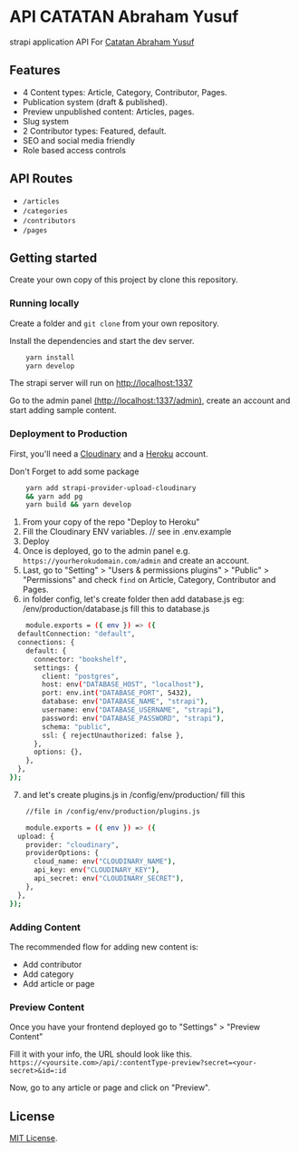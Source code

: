 # API CATATAN Abraham Yusuf

strapi application API For [Catatan Abraham Yusuf](https://github.com/abraham-yusuf/catatan-abraham-yusuf)

## Features

- 4 Content types: Article, Category, Contributor, Pages.
- Publication system (draft & published).
- Preview unpublished content: Articles, pages.
- Slug system
- 2 Contributor types: Featured, default.
- SEO and social media friendly
- Role based access controls

## API Routes

- `/articles`
- `/categories`
- `/contributors`
- `/pages`

## Getting started

Create your own copy of this project by clone this repository.

### Running locally

Create a folder and `git clone` from your own repository.

Install the dependencies and start the dev server.

```bash
    yarn install
    yarn develop
```

The strapi server will run on [http://localhost:1337](http://localhost:1337)

Go to the admin panel [(http://localhost:1337/admin)](http://localhost:1337), create an account and start adding sample content.

### Deployment to Production

First, you'll need a [Cloudinary](https://cloudinary.com) and a [Heroku](https://www.heroku.com/) account.

Don't Forget to add some package
```bash
    yarn add strapi-provider-upload-cloudinary 
    && yarn add pg
    yarn build && yarn develop
```

1. From your copy of the repo "Deploy to Heroku"
2. Fill the Cloudinary ENV variables. // see in .env.example
3. Deploy
4. Once is deployed, go to the admin panel e.g. `https://yourherokudomain.com/admin` and create an account.
5. Last, go to "Setting" > "Users & permissions plugins" > "Public" > "Permissions" and check `find` on Article, Category, Contributor and Pages.
6. in folder config, let's create folder then add database.js eg: /env/production/database.js
fill this to database.js
```bash
    module.exports = ({ env }) => ({
  defaultConnection: "default",
  connections: {
    default: {
      connector: "bookshelf",
      settings: {
        client: "postgres",
        host: env("DATABASE_HOST", "localhost"),
        port: env.int("DATABASE_PORT", 5432),
        database: env("DATABASE_NAME", "strapi"),
        username: env("DATABASE_USERNAME", "strapi"),
        password: env("DATABASE_PASSWORD", "strapi"),
        schema: "public",
        ssl: { rejectUnauthorized: false },
      },
      options: {},
    },
  },
});
```
7. and let's create plugins.js in /config/env/production/
fill this
```bash
    //file in /config/env/production/plugins.js

    module.exports = ({ env }) => ({
  upload: {
    provider: "cloudinary",
    providerOptions: {
      cloud_name: env("CLOUDINARY_NAME"),
      api_key: env("CLOUDINARY_KEY"),
      api_secret: env("CLOUDINARY_SECRET"),
    },
  },
});
```
### Adding Content

The recommended flow for adding new content is:

- Add contributor
- Add category
- Add article or page

### Preview Content

Once you have your frontend deployed go to "Settings" > "Preview Content"

Fill it with your info, the URL should look like this.
`https://<yoursite.com>/api/:contentType-preview?secret=<your-secret>&id=:id`

Now, go to any article or page and click on "Preview".

## License

[MIT License](https://github.com/abraham-yusuf/api-catatan-abraham-yusuf/blob/main/LICENSE).
